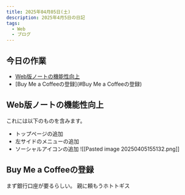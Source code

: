 ```yaml
---
title: 2025年04月05日(土)
description: 2025年4月5日の日記
tags:
  - Web
  - ブログ
---
```

## 今日の作業
- [Web版ノートの機能性向上](#Web版ノートの機能性向上)
- [Buy Me a Coffeeの登録](#Buy Me a Coffeeの登録)

## Web版ノートの機能性向上
これには以下のものを含みます。
- トップページの追加
- 左サイドのメニューの追加
- ソーシャルアイコンの追加
![[Pasted image 20250405155132.png]]
## Buy Me a Coffeeの登録
まず銀行口座が要るらしい。
親に頼もうホトトギス